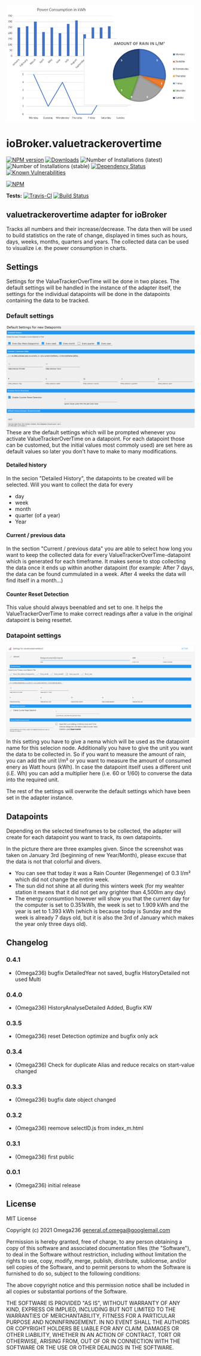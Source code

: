 ![Logo](admin/ValueTrackerOverTime_Logo.png)
# ioBroker.valuetrackerovertime

[![NPM version](http://img.shields.io/npm/v/iobroker.valuetrackerovertime.svg)](https://www.npmjs.com/package/iobroker.valuetrackerovertime)
[![Downloads](https://img.shields.io/npm/dm/iobroker.valuetrackerovertime.svg)](https://www.npmjs.com/package/iobroker.valuetrackerovertime)
![Number of Installations (latest)](http://iobroker.live/badges/valuetrackerovertime-installed.svg)
![Number of Installations (stable)](http://iobroker.live/badges/valuetrackerovertime-stable.svg)
[![Dependency Status](https://img.shields.io/david/Omega236/iobroker.valuetrackerovertime.svg)](https://david-dm.org/Omega236/iobroker.valuetrackerovertime)
[![Known Vulnerabilities](https://snyk.io/test/github/Omega236/ioBroker.valuetrackerovertime/badge.svg)](https://snyk.io/test/github/Omega236/ioBroker.valuetrackerovertime)

[![NPM](https://nodei.co/npm/iobroker.valuetrackerovertime.png?downloads=true)](https://nodei.co/npm/iobroker.valuetrackerovertime/)

**Tests:** [![Travis-CI](http://img.shields.io/travis/Omega236/ioBroker.valuetrackerovertime/master.svg)](https://travis-ci.org/Omega236/ioBroker.valuetrackerovertime)
[![Build Status](https://travis-ci.com/Omega236/ioBroker.valuetrackerovertime.svg?branch=master)](https://travis-ci.com/Omega236/ioBroker.valuetrackerovertime)

## valuetrackerovertime adapter for ioBroker
Tracks all numbers and their increase/decrease. The data then will be used to build statistics on the rate of change, displayed in times such as hours, days, weeks, months, quarters and years. The collected data can be used to visualize i.e. the power consumption in charts.

## Settings
Settings for the ValueTrackerOverTime will be done in two places. The default settings will be handled in the instance of the adapter itself, the settings for the individual datapoints will be done in the datapoints containing the data to be tracked.

### Default settings
![plot](admin/DefaultSettings.png)
These are the default settings which will be prompted whenever you activate ValueTrackerOverTime on a datapoint. For each datapoint those can be customed, but the initial values most commoly used) are set here as default values so later you don't have to make to many modifications.

#### Detailed history
In the secion "Detailed History", the datapoints to be created will be selected. Will you want to collect the data for every
* day
* week
* month
* quarter (of a year)
* Year

#### Current / previous data
In the section "Current / previous data" you are able to select how long you want to keep the collected data for every ValueTrackerOverTime-datapoint which is generated for each timeframe.
It makes sense to stop collecting the data once it ends up within another datapoint (for example: After 7 days, the data can be found  cummulated in a week. After 4 weeks the data will find itself in a month...)

#### Counter Reset Detection
This value should always beenabled and set to one. It helps the ValueTrackerOverTime to make correct readings after a value in the original datapoint is being resettet.

### Datapoint settings
![plot](admin/DatapointSettings.png)
In this setting you have to give a nema which will be used as the datapoint name for this selecion node. Additionally you have to give the unit you want the data to be collected in.
So if you want to measure the amount of rain, you can add the unit l/m² or you want to measure the amount of consumed enery as Watt hours (kWh).
In case the datapoint itself uses a different unit (i.E. Wh) you can add a multiplier here (i.e. 60 or 1/60) to converse the data into the required unit.

The rest of the settings will overwrite the default settings which have been set in the adapter instance.

## Datapoints
Depending on the selected timeframes to be collected, the adapter will create for each datapoint you want to track, its own datapoints.

In the picture there are three examples given. Since the screenshot was taken on January 3rd (beginning of new Year/Month), please excuse that the data is not that colorful and divers.
* You can see that today it was a Rain Counter (Regenmenge) of 0.3 l/m² which did not change the entire week.
* The sun did not shine at all during this winters week (for my weahter station it means that it did not get any grighter than 4,500lm any day)
* The energy consumtion however will show you that the current day for the computer is set to 0.351kWh, the week is set to 1.909 kWh and the year is set to 1.393 kWh (which is because today is Sunday and the week is already 7 days old, but it is also the 3rd of January which makes the year only three days old).

## Changelog
### 0.4.1
* (Omega236) bugfix DetailedYear not saved, bugfix HistoryDetailed not used Multi
### 0.4.0
* (Omega236) HistoryAnalyseDetailed Added, Bugfix KW
### 0.3.5
* (Omega236) reset Detection optimize and bugfix only ack
### 0.3.4
* (Omega236) Check for duplicate Alias and reduce recalcs on start-value changed
### 0.3.3
* (Omega236) bugfix date object changed
### 0.3.2
* (Omega236) reemove selectID.js from index_m.html
### 0.3.1
* (Omega236) first public
### 0.0.1
* (Omega236) initial release

## License
MIT License

Copyright (c) 2021 Omega236 <general.of.omega@googlemail.com>

Permission is hereby granted, free of charge, to any person obtaining a copy
of this software and associated documentation files (the "Software"), to deal
in the Software without restriction, including without limitation the rights
to use, copy, modify, merge, publish, distribute, sublicense, and/or sell
copies of the Software, and to permit persons to whom the Software is
furnished to do so, subject to the following conditions:

The above copyright notice and this permission notice shall be included in all
copies or substantial portions of the Software.

THE SOFTWARE IS PROVIDED "AS IS", WITHOUT WARRANTY OF ANY KIND, EXPRESS OR
IMPLIED, INCLUDING BUT NOT LIMITED TO THE WARRANTIES OF MERCHANTABILITY,
FITNESS FOR A PARTICULAR PURPOSE AND NONINFRINGEMENT. IN NO EVENT SHALL THE
AUTHORS OR COPYRIGHT HOLDERS BE LIABLE FOR ANY CLAIM, DAMAGES OR OTHER
LIABILITY, WHETHER IN AN ACTION OF CONTRACT, TORT OR OTHERWISE, ARISING FROM,
OUT OF OR IN CONNECTION WITH THE SOFTWARE OR THE USE OR OTHER DEALINGS IN THE
SOFTWARE.
